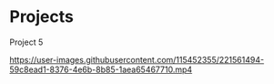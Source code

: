 # Projects

Project 5 

https://user-images.githubusercontent.com/115452355/221561494-59c8ead1-8376-4e6b-8b85-1aea65467710.mp4

